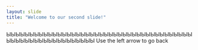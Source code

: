 ```yaml
---
layout: slide
title: "Welcome to our second slide!"
---
```

ЫЫЫЫЫЫЫЫЫЫЫЫЫЫЫЫЫЫЫЫЫЫЫЫЫЫЫЫЫЫЫЫЫЫЫЫЫЫЫЫЫЫЫЫЫЫЫЫЫЫЫЫЫЫЫЫЫЫЫ
Use the left arrow to go back
